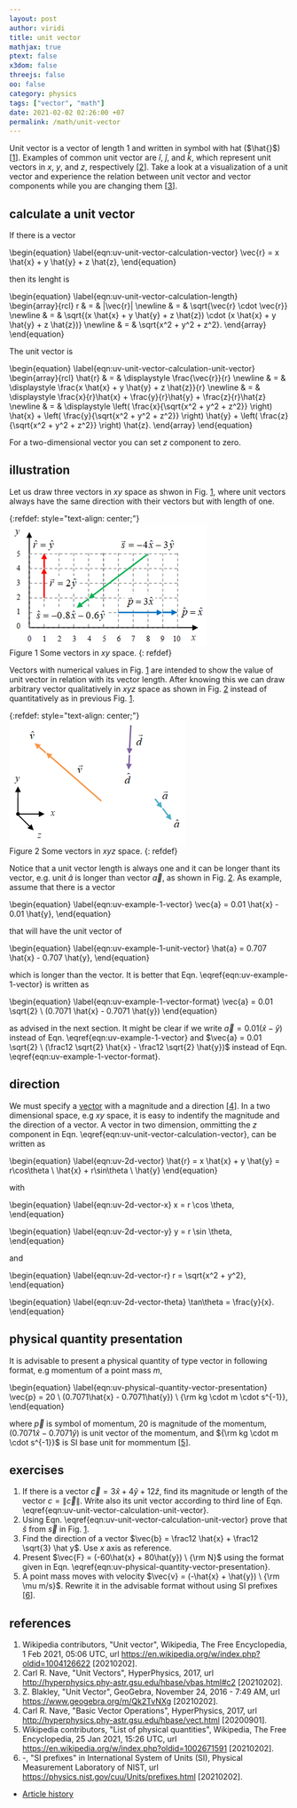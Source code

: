 ```yaml
---
layout: post
author: viridi
title: unit vector
mathjax: true
ptext: false
x3dom: false
threejs: false
oo: false
category: physics
tags: ["vector", "math"]
date: 2021-02-02 02:26:00 +07
permalink: /math/unit-vector
---
```

Unit vector is a vector of length 1 and written in symbol with hat ($\hat{}$) [[1](#ref1)]. Examples of common unit vector are $\hat{i}$, $\hat{j}$, and $\hat{k}$, which represent unit vectors in $x$, $y$, and $z$, respectively [[2](#ref2)]. Take a look at a visualization of a unit vector and experience the relation between unit vector and vector components while you are changing them [[3](#ref3)].


## calculate a unit vector
If there is a vector

\begin{equation}
\label{eqn:uv-unit-vector-calculation-vector}
\vec{r} = x \hat{x} + y \hat{y} + z \hat{z},
\end{equation}

then its lenght is

\begin{equation}
\label{eqn:uv-unit-vector-calculation-length}
\begin{array}{rcl}
r & = & \|\vec{r}\| \newline
& = & \sqrt{\vec{r} \cdot \vec{r}} \newline
& = & \sqrt{(x \hat{x} + y \hat{y} + z \hat{z}) \cdot (x \hat{x} + y \hat{y} + z \hat{z})} \newline
& = & \sqrt{x^2 + y^2 + z^2}.
\end{array}
\end{equation}

The unit vector is

\begin{equation}
\label{eqn:uv-unit-vector-calculation-unit-vector}
\begin{array}{rcl}
\hat{r} & = & \displaystyle \frac{\vec{r}}{r} \newline
& = & \displaystyle \frac{x \hat{x} + y \hat{y} + z \hat{z}}{r} \newline
& = & \displaystyle \frac{x}{r}\hat{x} + \frac{y}{r}\hat{y} + \frac{z}{r}\hat{z} \newline
& = & \displaystyle \left( \frac{x}{\sqrt{x^2 + y^2 + z^2}} \right) \hat{x} + \left( \frac{y}{\sqrt{x^2 + y^2 + z^2}} \right) \hat{y} + \left( \frac{z}{\sqrt{x^2 + y^2 + z^2}} \right) \hat{z}.
\end{array}
\end{equation}

For a two-dimensional vector you can set $z$ component to zero.


## illustration
Let us draw three vectors in $xy$ space as shwon in Fig. <a href="#fig:uv-unit-vectors-in-xy-space">1</a>, where unit vectors always have the same direction with their vectors but with length of one.

{:refdef: style="text-align: center;"}
![..](/assets/img/math/vector/unit-vectors-in-xy-space.png)
<br />
Figure <a name="fig:uv-unit-vectors-in-xy-space">1</a> Some vectors in $xy$ space.
{: refdef}

Vectors with numerical values in Fig. <a href="#fig:uv-unit-vectors-in-xy-space">1</a> are intended to show the value of unit vector in relation with its vector length. After knowing this we can draw arbitrary vector qualitatively in $xyz$ space as shown in Fig. <a href="#fig:uv-unit-vectors-in-xyz-space">2</a> instead of quantitatively as in previous Fig. <a href="#fig:uv-unit-vectors-in-xy-space">1</a>.

{:refdef: style="text-align: center;"}
![..](/assets/img/math/vector/unit-vectors-in-xyz-space.png)
<br />
Figure <a name="fig:uv-unit-vectors-in-xyz-space">2</a> Some vectors in $xyz$ space.
{: refdef}

Notice that a unit vector length is always one and it can be longer thant its vector, e.g. unit $\hat{a}$ is longer than vector $\vec{a}$, as shown in Fig. <a href="#fig:uv-unit-vectors-in-xyz-space">2</a>. As example, assume that there is a vector

\begin{equation}
\label{eqn:uv-example-1-vector}
\vec{a} = 0.01 \hat{x} - 0.01 \hat{y},
\end{equation}

that will have the unit vector of

\begin{equation}
\label{eqn:uv-example-1-unit-vector}
\hat{a} = 0.707 \hat{x} - 0.707 \hat{y},
\end{equation}

which is longer than the vector. It is better that Eqn. \eqref{eqn:uv-example-1-vector} is written as

\begin{equation}
\label{eqn:uv-example-1-vector-format}
\vec{a} = 0.01 \sqrt{2} \ (0.7071 \hat{x} - 0.7071 \hat{y})
\end{equation}

as advised in the next section. It might be clear if we write $\vec{a} = 0.01 (\hat{x} - \hat{y})$ instead of Eqn. \eqref{eqn:uv-example-1-vector} and  $\vec{a} = 0.01 \sqrt{2} \ (\frac12 \sqrt{2} \hat{x} - \frac12 \sqrt{2} \hat{y})$ instead of Eqn. \eqref{eqn:uv-example-1-vector-format}.


## direction
We must specify a [vector](/physics/vector) with a magnitude and a direction [[4](#ref4)]. In a two dimensional space, e.g $xy$ space, it is easy to indentify the magnitude and the direction of a vector.  A vector in two dimension, ommitting the $z$ component in Eqn. \eqref{eqn:uv-unit-vector-calculation-vector}, can be written as

\begin{equation}
\label{eqn:uv-2d-vector}
\hat{r} = x \hat{x} + y \hat{y} = r\cos\theta \ \hat{x} + r\sin\theta \ \hat{y}
\end{equation}

with

\begin{equation}
\label{eqn:uv-2d-vector-x}
x = r \cos \theta,
\end{equation}

\begin{equation}
\label{eqn:uv-2d-vector-y}
y = r \sin \theta,
\end{equation}

and

\begin{equation}
\label{eqn:uv-2d-vector-r}
r = \sqrt{x^2 + y^2},
\end{equation}

\begin{equation}
\label{eqn:uv-2d-vector-theta}
\tan\theta = \frac{y}{x}.
\end{equation}




## physical quantity presentation
It is advisable to present a physical quantity of type vector in following format, e.g momentum of a point mass $m$,

\begin{equation}
\label{eqn:uv-physical-quantity-vector-presentation}
\vec{p} = 20 \ (0.7071\hat{x} - 0.7071\hat{y}) \ {\rm kg \cdot m \cdot s^{-1}},
\end{equation}

where $\vec{p}$ is symbol of momentum, $20$ is magnitude of the momentum, $(0.7071\hat{x} - 0.7071\hat{y})$ is unit vector of the momentum, and ${\rm kg \cdot m \cdot s^{-1}}$ is SI base unit for mommentum [[5](#ref5)].


## exercises
1. If there is a vector $\vec{c} = 3\hat{x} + 4\hat{y} + 12\hat{z}$, find its magnitude or length of the vector $c = \|\vec{c}\|$. Write also its unit vector according to third line of Eqn. \eqref{eqn:uv-unit-vector-calculation-unit-vector}.
2. Using Eqn. \eqref{eqn:uv-unit-vector-calculation-unit-vector} prove that $\hat{s}$ from $\vec{s}$ in Fig. <a href="#fig:uv-unit-vectors-in-xy-space">1</a>.
3. Find the direction of a vector $\vec{b} = \frac12 \hat{x} + \frac12 \sqrt{3} \hat y$. Use $x$ axis as reference.
4. Present $\vec{F} = (-60\hat{x} + 80\hat{y}) \ {\rm N}$ using the format given in Eqn. \eqref{eqn:uv-physical-quantity-vector-presentation}.
5. A point mass moves with velocity $\vec{v} = (-\hat{x} + \hat{y}) \ {\rm \mu m/s}$. Rewrite it in the advisable format without using SI prefixes [[6](#ref6)].


## references
1. <a name="ref1"></a>Wikipedia contributors, "Unit vector", Wikipedia, The Free Encyclopedia, 1 Feb 2021, 05:06 UTC, url <https://en.wikipedia.org/w/index.php?oldid=1004126622> [20210202].
2. <a name="ref2"></a>Carl R. Nave, "Unit Vectors", HyperPhysics, 2017, url <http://hyperphysics.phy-astr.gsu.edu/hbase/vbas.html#c2> [20210202].
3. <a name="ref3"></a>Z. Blakley, "Unit Vector", GeoGebra, November 24, 2016 - 7:49 AM, url <https://www.geogebra.org/m/Qk2TvNXg> [20210202].
4. <a name="ref4"></a>Carl R. Nave, "Basic Vector Operations", HyperPhysics, 2017, url <http://hyperphysics.phy-astr.gsu.edu/hbase/vect.html> [20200901].
5. <a name="ref5"></a>Wikipedia contributors, "List of physical quantities", Wikipedia, The Free Encyclopedia, 25 Jan 2021, 15:26 UTC, url <https://en.wikipedia.org/w/index.php?oldid=1002671591> [20210202].
6. <a name="ref6"></a>-, "SI prefixes" in International System of Units (SI), Physical Measurement Laboratory of NIST, url <https://physics.nist.gov/cuu/Units/prefixes.html> [20210202].

+ [Article history](https://github.com/butiran/butiran.github.io/commits/master/_posts/math/2021-02-02-unit-vector.md)

